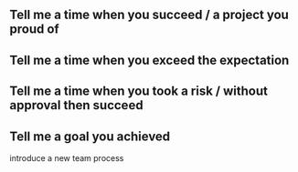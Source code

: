 ## Tell me a time when you succeed / a project you proud of

## Tell me a time when you exceed the expectation

## Tell me a time when you took a risk / without approval then succeed

## Tell me a goal you achieved



introduce a new team process